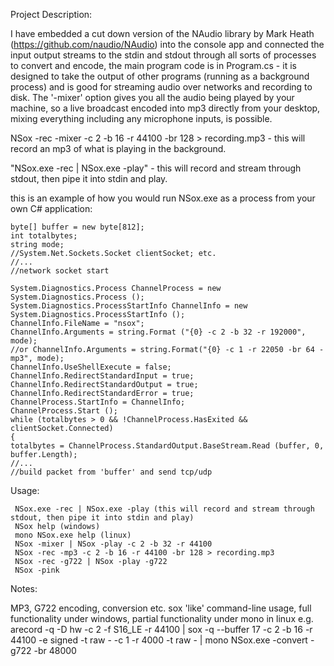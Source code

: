 Project Description:

I have embedded a cut down version of the NAudio library by Mark Heath (https://github.com/naudio/NAudio) into the console app and connected the input output streams to the stdin and stdout through all sorts of processes to convert and encode, the main program code is in Program.cs - it is designed to take the output of other programs (running as a background process) and is good for streaming audio over networks and recording to disk. The '-mixer' option gives you all the audio being played by your machine, so a live broadcast encoded into mp3 directly from your desktop, mixing everything including any microphone inputs, is possible.

NSox -rec -mixer -c 2 -b 16 -r 44100 -br 128 > recording.mp3 - this will record an mp3 of what is playing in the background.
 
"NSox.exe -rec | NSox.exe -play" - this will record and stream through stdout, then pipe it into stdin and play.

this is an example of how you would run NSox.exe as a process from your own C# application:
 
    byte[] buffer = new byte[812];
    int totalbytes;
    string mode;
    //System.Net.Sockets.Socket clientSocket; etc.
    //...
    //network socket start
    
    System.Diagnostics.Process ChannelProcess = new System.Diagnostics.Process ();
    System.Diagnostics.ProcessStartInfo ChannelInfo = new System.Diagnostics.ProcessStartInfo ();
    ChannelInfo.FileName = "nsox";
    ChannelInfo.Arguments = string.Format ("{0} -c 2 -b 32 -r 192000", mode);
    //or ChannelInfo.Arguments = string.Format("{0} -c 1 -r 22050 -br 64 -mp3", mode);
    ChannelInfo.UseShellExecute = false;
    ChannelInfo.RedirectStandardInput = true;
    ChannelInfo.RedirectStandardOutput = true;
    ChannelInfo.RedirectStandardError = true;
    ChannelProcess.StartInfo = ChannelInfo;  
    ChannelProcess.Start ();
    while (totalbytes > 0 && !ChannelProcess.HasExited && clientSocket.Connected) 
    {
	totalbytes = ChannelProcess.StandardOutput.BaseStream.Read (buffer, 0, buffer.Length);
	//...
	//build packet from 'buffer' and send tcp/udp

Usage:

     NSox.exe -rec | NSox.exe -play (this will record and stream through stdout, then pipe it into stdin and play)
     NSox help (windows)
     mono NSox.exe help (linux)
     NSox -mixer | NSox -play -c 2 -b 32 -r 44100
     NSox -rec -mp3 -c 2 -b 16 -r 44100 -br 128 > recording.mp3
     NSox -rec -g722 | NSox -play -g722
     NSox -pink
 
Notes:
 
 MP3, G722 encoding, conversion etc. sox 'like' command-line usage, full functionality under windows, partial functionality under mono in linux e.g. arecord -q -D hw -c 2 -f S16_LE -r 44100 | sox -q --buffer 17 -c 2 -b 16 -r 44100 -e signed -t raw - -c 1 -r 4000 -t raw - | mono NSox.exe -convert -g722 -br 48000
